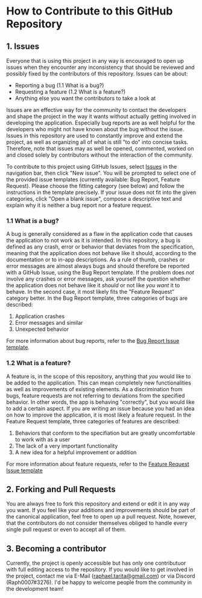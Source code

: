# How to Contribute to this GitHub Repository

## 1. Issues
Everyone that is using this project in any way is encouraged to open up issues when they encounter any inconsistency that should be reviewed and possibly fixed by the contributors of this repository. Issues can be about:
- Reporting a bug (1.1 What is a bug?)
- Requesting a feature (1.2 What is a feature?)
- Anything else you want the contributors to take a look at

Issues are an effective way for the community to contact the developers and shape the project in the way it wants without actually getting involved in developing the application. Especially bug reports are as well helpful for the developers who might not have known about the bug without the issue. Issues in this repository are used to constantly improve and extend the project, as well as organizing all of what is still "to do" into concise tasks. Therefore, note that issues may as well be opened, commented, worked on and closed solely by contributors without the interaction of the community.

To contribute to this project using GitHub Issues, select [Issues](https://github.com/RaphaelTarita/msw-server/issues) in the navigation bar, then click "New issue". You will be prompted to select one of the provided issue templates (currently available: Bug Report, Feature Request). Please choose the fitting category (see below) and follow the instructions in the template precisely. If your issue does not fit into the given categories, click "Open a blank issue", compose a descriptive text and explain why it is neither a bug report nor a feature request.

### 1.1 What is a bug?
A bug is generally considered as a flaw in the application code that causes the application to not work as it is intended. In this repository, a bug is defined as any crash, error or behavior that deviates from the specification, meaning that the application does not behave like it should, according to the documentation or to in-app descriptions. As a rule of thumb, crashes or error messages are almost always bugs and should therefore be reported with a GitHub Issue, using the Bug Report template. If the problem does _not_ involve any crashes or error messages, ask yourself the question whether the application does not behave like it _should_ or not like _you want_ it to behave. In the second case, it most likely fits the "Feature Request" category better. In the Bug Report template, three categories of bugs are described:

1. Application crashes
2. Error messages and similar
3. Unexpected behavior

For more information about bug reports, refer to the [Bug Report Issue template](https://github.com/RaphaelTarita/msw-server/issues/new?assignees=RaphaelTarita&labels=bug&template=bug-report.md&title=%5BBUG%5D+%3CDescriptive+Title%3E).

### 1.2 What is a feature?
A feature is, in the scope of this repository, anything that _you_ would like to be added to the application. This can mean completely new functionalities as well as improvements of existing elements. As a discrimination from bugs, feature requests are not referring to deviations from the specified behavior. In other words, the app is behaving "correctly", but you would like to add a certain aspect. If you are writing an issue because you had an idea on how to improve the application, it is most likely a feature request. In the Feature Request template, three categories of features are described:

1. Behaviors that conform to the specifiation but are greatly uncomfortable to work with as a user
2. The lack of a very important functionality
3. A new idea for a helpful improvement or addition

For more information about feature requests, refer to the [Feature Request Issue template](https://github.com/RaphaelTarita/msw-server/issues/new?assignees=RaphaelTarita&labels=feature&template=feature-request.md&title=%5BFEAT%5D+%3CDescriptive+Title%3E)

## 2. Forking and Pull Requests

You are always free to fork this repository and extend or edit it in any way you want. If you feel like your additions and improvements should be part of the canonical application, feel free to open up a pull request. Note, however, that the contributors do not consider themselves obliged to handle every single pull request or even to accept all of them.

## 3. Becoming a contributor

Currently, the project is openly accessible but has only one contributuor with full editing access to the repository. If you would like to get involved in the project, contact me via E-Mail (raphael.tarita@gmail.com) or via Discord (Raph0007#3276). I'd be happy to welcome people from the community in the development team!
